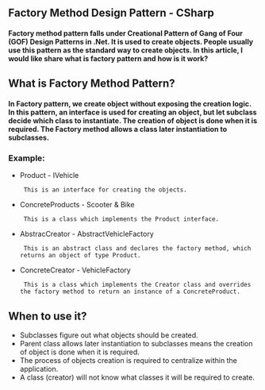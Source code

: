 ## Factory Method Design Pattern - CSharp
#### Factory method pattern falls under Creational Pattern of Gang of Four (GOF) Design Patterns in .Net. It is used to create objects. People usually use this pattern as the standard way to create objects. In this article, I would like share what is factory pattern and how is it work?
## What is Factory Method Pattern?
#### In Factory pattern, we create object without exposing the creation logic. In this pattern, an interface is used for creating an object, but let subclass decide which class to instantiate. The creation of object is done when it is required. The Factory method allows a class later instantiation to subclasses.

### Example:
 - Product - IVehicle
	
		This is an interface for creating the objects.
 
 - ConcreteProducts - Scooter & Bike
	
		This is a class which implements the Product interface.

 - AbstracCreator - AbstractVehicleFactory
	
		This is an abstract class and declares the factory method, which returns an object of type Product.

 - ConcreteCreator - VehicleFactory 
 
		This is a class which implements the Creator class and overrides the factory method to return an instance of a ConcreteProduct.
	
	
## When to use it?
 - Subclasses figure out what objects should be created.
 - Parent class allows later instantiation to subclasses means the creation of object is done when it is required.
 - The process of objects creation is required to centralize within the application.
 - A class (creator) will not know what classes it will be required to create.